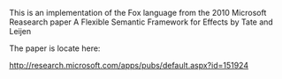 This is an implementation of the Fox language from the 2010 Microsoft Reasearch
paper A Flexible Semantic Framework for Effects by Tate and Leijen

The paper is locate here:

http://research.microsoft.com/apps/pubs/default.aspx?id=151924
